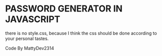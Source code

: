 # PASSWORD GENERATOR IN JAVASCRIPT
there is no style.css, because I think the css should be done according to your personal tastes.

Code By MattyDev2314
